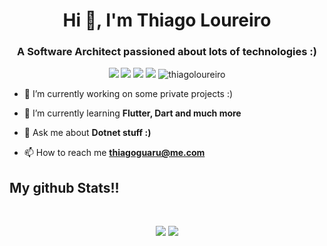 <h1 align="center">Hi 👋, I'm Thiago Loureiro</h1>
<h3 align="center">A Software Architect passioned about lots of technologies :)</h3>

<p align="center"> 
  <img src="https://img.shields.io/badge/Flutter-blue?style=flat&logo=flutter&logoColor=white&logoWidth=20"/>
  <img src="https://img.shields.io/badge/Dart-1F4B6E?style=flat&logo=dart&logoColor=white&logoWidth=20"/>
  <img src="https://img.shields.io/github/followers/thiagoloureiro?style=social"/>
  <img src="https://img.shields.io/badge/.NET-5C2D91?style=for-the-badge&logo=.net&logoColor=white"/>

  <img src="https://komarev.com/ghpvc/?username=thiagoloureiro" alt="thiagoloureiro" />
</p>

- 🔭 I’m currently working on some private projects :)

- 🌱 I’m currently learning **Flutter, Dart and much more**

- 💬 Ask me about **Dotnet stuff :)**

- 📫 How to reach me **thiagoguaru@me.com**

## My github Stats!!

<br>

<p align = "center">
  <img src = "https://github-readme-stats.vercel.app/api?username=thiagoloureiro&show_icons=true&theme=radical&line_height=27">
  <img src = "https://github-readme-stats.vercel.app/api/top-langs/?username=thiagoloureiro&hide=css,html&theme=tokyonight">
</p>


